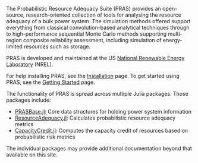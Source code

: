 The Probabilistic Resource Adequacy Suite (PRAS) provides an open-source,
research-oriented collection of tools for analysing the resource adequacy of a
bulk power system. The simulation methods offered support everything from
classical convolution-based analytical techniques through to high-performance
sequential Monte Carlo methods supporting multi-region composite reliability
assessment, including simulation of energy-limited resources such as storage.

PRAS is developed and maintained at the US
[National Renewable Energy Laboratory](https://www.nrel.gov/) (NREL).

For help installing PRAS, see the [Installation](./installation) page. To get started using PRAS,
see the [Getting Started](./getting-started) page.

The functionality of PRAS is spread across multiple Julia packages.
Those packages include:

 - [PRASBase.jl](https://github.com/NREL/PRASBase.jl): Core data
   structures for holding power system information
 - [ResourceAdequacy.jl](https://github.com/NREL/ResourceAdequacy.jl):
   Calculates probabilistic resource adequacy metrics
 - [CapacityCredit.jl](https://github.com/NREL/CapacityCredit.jl):
   Computes the capacity credit of resources based on
   probabilistic risk metrics

The individual packages may provide additional documentation beyond that
available on this site.
